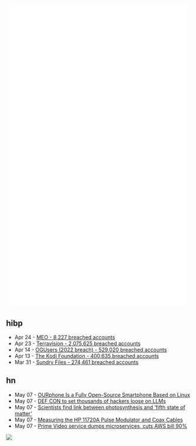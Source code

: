 ![Metrics](https://raw.githubusercontent.com/phixion/phixion/master/metrics.svg)

## hibp

<!--
for https://github.com/phixion/phixion/blob/main/.github/workflows/feeds.yml
-->
<!--START_SECTION:haveibeenpwnd-->
- Apr 24 - [MEO - 8,227 breached accounts](https://haveibeenpwned.com/PwnedWebsites#MEO)
- Apr 23 - [Terravision - 2,075,625 breached accounts](https://haveibeenpwned.com/PwnedWebsites#Terravision)
- Apr 14 - [OGUsers (2022 breach) - 529,020 breached accounts](https://haveibeenpwned.com/PwnedWebsites#OGUsers2022)
- Apr 13 - [The Kodi Foundation - 400,635 breached accounts](https://haveibeenpwned.com/PwnedWebsites#KodiFoundation)
- Mar 31 - [Sundry Files - 274,461 breached accounts](https://haveibeenpwned.com/PwnedWebsites#SundryFiles)
<!--END_SECTION:haveibeenpwnd-->

## hn

<!--
for https://github.com/phixion/phixion/blob/main/.github/workflows/feeds.yml
-->
<!--START_SECTION:hn-->
- May 07 - [OURphone Is a Fully Open-Source Smartphone Based on Linux](https://www.hackster.io/news/ourphone-is-a-fully-open-source-smartphone-based-on-linux-60aca685e87d)
- May 07 - [DEF CON to set thousands of hackers loose on LLMs](https://www.theregister.com/2023/05/06/ai_hacking_defcon/)
- May 07 - [Scientists find link between photosynthesis and &#x27;fifth state of matter&#x27;](https://phys.org/news/2023-05-scientists-link-photosynthesis-state.html)
- May 07 - [Measuring the HP 11720A Pulse Modulator and Coax Cables](https://tomverbeure.github.io/2023/05/06/HP-11720A-Pulse-Modulator.html)
- May 07 - [Prime Video service dumps microservices, cuts AWS bill 90%](https://thestack.technology/amazon-prime-video-microservices-monolith/)
<!--END_SECTION:hn-->

<!--
for https://yhype.me
-->
![](https://hit.yhype.me/github/profile?user_id=13013670)
